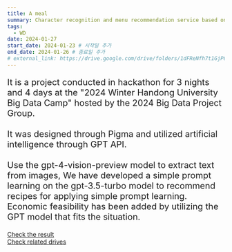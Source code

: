 ```yaml
---
title: A meal
summary: Character recognition and menu recommendation service based on GPT API
tags:
  - WD
date: 2024-01-27
start_date: 2024-01-23 # 시작일 추가
end_date: 2024-01-26 # 종료일 추가
# external_link: https://drive.google.com/drive/folders/1dFReNfh7t1GjP6GZzBDtSO07G9aLVPiX?usp=drive_link
---
```


<!--
{{< staticref "uploads/choosemenuPlus/index.html" "newtab" >}}결과물 확인하기{{< /staticref >}} -->

<p style="font-size: 20px;">
It is a project conducted in hackathon for 3 nights and 4 days at the "2024 Winter Handong University Big Data Camp" hosted by the 2024 Big Data Project Group.
<br><br>
It was designed through Pigma and utilized artificial intelligence through GPT API.
<br><br>
Use the gpt-4-vision-preview model to extract text from images,
We have developed a simple prompt learning on the gpt-3.5-turbo model to recommend recipes for applying simple prompt learning.
Economic feasibility has been added by utilizing the GPT model that fits the situation.</p>
<a href="../../../uploads/choosemenuPlus/index.html" target="_blank">Check the result</a>
<br>
<a href="https://drive.google.com/drive/folders/1dFReNfh7t1GjP6GZzBDtSO07G9aLVPiX?usp=drive_link" target="_blank">Check related drives</a>
